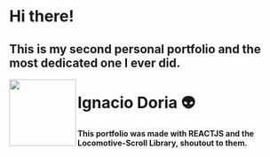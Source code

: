 # Hi there!
## This is my second personal portfolio and the most dedicated one I ever did.
<img src="https://www.shareicon.net/download/2016/07/08/117367_logo_512x512.png" align="left"
     alt="" width="120" height="120">
# Ignacio Doria 👽

#### This portfolio was made with REACTJS and the Locomotive-Scroll Library, shoutout to them. 
